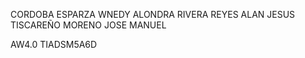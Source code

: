 CORDOBA ESPARZA WNEDY ALONDRA
RIVERA REYES ALAN JESUS
TISCAREÑO MORENO JOSE MANUEL

AW4.0
TIADSM5A6D
